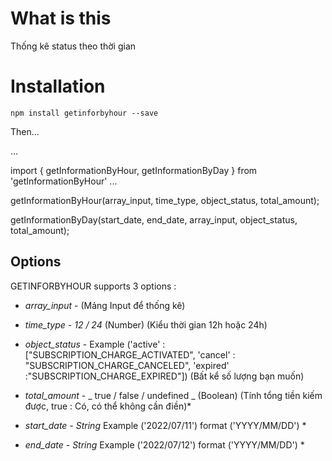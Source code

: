 # What is this

Thống kê status theo thời gian

# Installation

`npm install getinforbyhour --save`

Then...

...

import { getInformationByHour, getInformationByDay } from 'getInformationByHour'
...

getInformationByHour(array_input, time_type, object_status, total_amount);

getInformationByDay(start_date, end_date, array_input, object_status, total_amount);

## Options

GETINFORBYHOUR supports 3 options :
* *array_input* - (Mảng Input để thống kê)

* *time_type* - _12 / 24_ (Number) (Kiểu thời gian 12h hoặc 24h)

* *object_status* - Example ('active' : ["SUBSCRIPTION_CHARGE_ACTIVATED", 'cancel' : "SUBSCRIPTION_CHARGE_CANCELED", 'expired' :"SUBSCRIPTION_CHARGE_EXPIRED"]) (Bất kể số lượng bạn muốn)

* *total_amount* - _ true / false / undefined _ (Boolean) (Tính tổng tiền kiếm được, true : Có, có thể không cần điền)*

* *start_date* - _String_ Example ('2022/07/11') format ('YYYY/MM/DD') *
* *end_date* - _String_ Example ('2022/07/12') format ('YYYY/MM/DD') *
